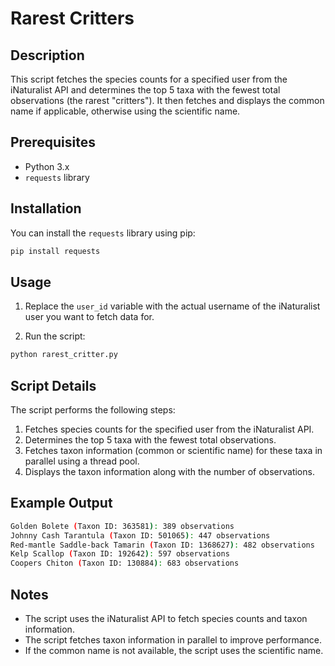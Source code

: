 # Rarest Critters

## Description

This script fetches the species counts for a specified user from the iNaturalist API and determines the top 5 taxa with the fewest total observations (the rarest "critters"). It then fetches and displays the common name if applicable, otherwise using the scientific name.

## Prerequisites

- Python 3.x
- `requests` library

## Installation

You can install the `requests` library using pip:

```sh
pip install requests
```

## Usage

1. Replace the `user_id` variable with the actual username of the iNaturalist user you want to fetch data for.

2. Run the script:

```sh
python rarest_critter.py
```

## Script Details

The script performs the following steps:

1. Fetches species counts for the specified user from the iNaturalist API.
2. Determines the top 5 taxa with the fewest total observations.
3. Fetches taxon information (common or scientific name) for these taxa in parallel using a thread pool.
4. Displays the taxon information along with the number of observations.

## Example Output

```sh
Golden Bolete (Taxon ID: 363581): 389 observations
Johnny Cash Tarantula (Taxon ID: 501065): 447 observations
Red-mantle Saddle-back Tamarin (Taxon ID: 1368627): 482 observations
Kelp Scallop (Taxon ID: 192642): 597 observations
Coopers Chiton (Taxon ID: 130884): 683 observations
```

## Notes

- The script uses the iNaturalist API to fetch species counts and taxon information.
- The script fetches taxon information in parallel to improve performance.
- If the common name is not available, the script uses the scientific name.


